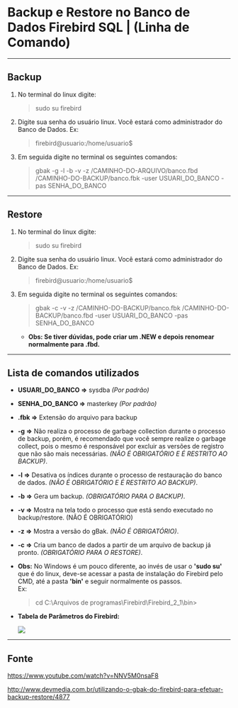 Backup e Restore no Banco de Dados Firebird SQL | (Linha de Comando)
===============================================

--------------------

## Backup

1. No terminal do linux digite:

	> sudo su firebird

2. Digite sua senha do usuário linux. Você estará como administrador do Banco de Dados. 
Ex: 

	> firebird@usuario:/home/usuario$

3. Em seguida digite no terminal os seguintes comandos:

	> gbak -g -l -b -v -z /CAMINHO-DO-ARQUIVO/banco.fbd /CAMINHO-DO-BACKUP/banco.fbk -user USUARI_DO_BANCO -pas SENHA_DO_BANCO

--------------------

## Restore

1. No terminal do linux digite:

	> sudo su firebird

2. Digite sua senha do usuário linux. Você estará como administrador do Banco de Dados. 
Ex:

	> firebird@usuario:/home/usuario$

3. Em seguida digite no terminal os seguintes comandos:

	> gbak -c -v -z /CAMINHO-DO-BACKUP/banco.fbk /CAMINHO-DO-BACKUP/banco.fbd -user USUARI_DO_BANCO -pas SENHA_DO_BANCO

	- **Obs: Se tiver dúvidas, pode criar um .NEW e depois renomear normalmente para .fbd.**

--------------------

## Lista de comandos utilizados

- **USUARI_DO_BANCO =>** sysdba *(Por padrão)*

- **SENHA_DO_BANCO =>** masterkey *(Por padrão)*
	
- **.fbk =>** Extensão do arquivo para backup

- **-g =>** Não realiza o processo de garbage collection durante o processo de backup, porém, é recomendado que você sempre realize o garbage collect, pois o mesmo é responsável por excluir as versões de registro que não são mais necessárias. *(NÃO É OBRIGATÓRIO E É RESTRITO AO BACKUP)*.

- **-l =>** Desativa os índices durante o processo de restauração do banco de dados. *(NÃO É OBRIGATÓRIO E É RESTRITO AO BACKUP)*.

- **-b =>** Gera um backup. *(OBRIGATÓRIO PARA O BACKUP)*.

- **-v =>** Mostra na tela todo o processo que está sendo executado no backup/restore. (NÃO É OBRIGATÓRIO)

- **-z =>** Mostra a versão do gBak. *(NÃO É OBRIGATÓRIO)*.

- **-c =>** Cria um banco de dados a partir de um arquivo de backup já pronto. *(OBRIGATÓRIO PARA O RESTORE)*.

- **Obs:** No Windows é um pouco diferente, ao invés de usar o **'sudo su'** que é do linux, deve-se acessar a pasta de instalação do Firebird pelo CMD, até a pasta **'bin'** e seguir normalmente os passos. 	
Ex: 
	> cd C:\Arquivos de programas\Firebird\Firebird_2_1\bin>

- **Tabela de Parâmetros do Firebird:** </bd>

  ![](https://github.com/CristianAmbrosi/tutoriais/blob/master/images/Tabela_Par%C3%A2metros_Firebird.png)

--------------------

## Fonte 
	
https://www.youtube.com/watch?v=NNV5M0nsaF8

http://www.devmedia.com.br/utilizando-o-gbak-do-firebird-para-efetuar-backup-restore/4877
